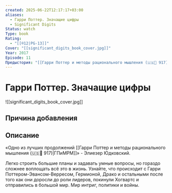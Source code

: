 ```yaml
---
created: 2025-06-22T12:17:17+03:00
aliases:
  - Гарри Поттер. Значащие цифры
  - Significant Digits
Status: watch
Type: book
Rating:
  - "[[®️12|PG-13]]"
Cover: "[[significant_digits_book_cover.jpg]]"
Year: 2017
Episode: 11
Предыстория: "[[Гарри Поттер и методы рационального мышления (🇺🇸📘 917)]]"
---
```


# Гарри Поттер. Значащие цифры

![[significant_digits_book_cover.jpg]]






## Причина добавления




## Описание

«Одно из лучших продолжений [[Гарри Поттер и методы рационального мышления (🇺🇸📘 917)|ГПиМРМ]]» - Элиезер Юдковский.

Легко строить большие планы и задавать умные вопросы, но гораздо сложнее воплощать всё это в жизнь. Узнайте, что происходит с Гарри Поттером-Эвансом-Верресом, Гермионой, Драко и остальными после того как они доросли до роли лидеров, покинули Хогвартс и отправились в большой мир. Мир интриг, политики и войны.

